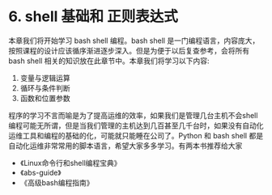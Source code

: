 # 6. shell 基础和 正则表达式
本章我们将开始学习 bash shell 编程。bash shell 是一门编程语言，内容庞大，按照课程的设计应该循序渐进逐步深入。但是为便于以后复查参考，会将所有 bash shell 相关的知识放在此章节中。本章我们将学习以下内容:
1. 变量与逻辑运算
2. 循环与条件判断
3. 函数和位置参数


程序的学习不言而喻是为了提高运维的效率，如果我们是管理几台主机不会shell 编程可能无所谓，但是当我们管理的主机达到几百甚至几千台时，如果没有自动化运维工具和编程的基础的化，可能就只能睡在公司了。Python 和 bash shell 都是自动化运维非常常用的脚本语言，希望大家多多学习。有两本书推荐给大家
- 《Linux命令行和shell编程宝典》
- 《abs-guide》
- 《高级bash编程指南》
